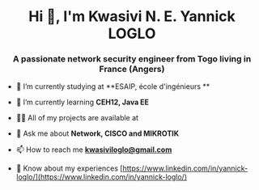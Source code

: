 <h1 align="center">Hi 👋, I'm Kwasivi N. E. Yannick LOGLO</h1>
<h3 align="center">A passionate network security engineer from Togo living in France (Angers)</h3>

- 🔭 I’m currently studying at **ESAIP, école d'ingénieurs **

- 🌱 I’m currently learning **CEH12, Java EE**

- 👨‍💻 All of my projects are available at

- 💬 Ask me about **Network, CISCO and MIKROTIK**

- 📫 How to reach me **kwasiviloglo@gmail.com**

- 📄 Know about my experiences [https://www.linkedin.com/in/yannick-loglo/](https://www.linkedin.com/in/yannick-loglo/)


